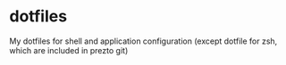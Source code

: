 # dotfiles
My dotfiles for shell and application configuration (except dotfile for zsh, which are included in prezto git)
